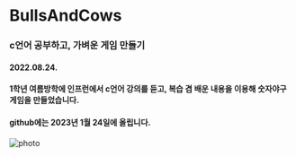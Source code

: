# BullsAndCows

### c언어 공부하고, 가벼운 게임 만들기
#### 2022.08.24.
#### 1학년 여름방학에 인프런에서 c언어 강의를 듣고, 복습 겸 배운 내용을 이용해 숫자야구 게임을 만들었습니다.
#### github에는 2023년 1월 24일에 올립니다.
![photo](https://user-images.githubusercontent.com/80452199/214156144-6155eda1-16c6-4764-b3d3-4098c11f76dc.png)
